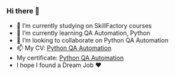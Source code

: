 ### Hi there 👋

- 🔭 I’m currently studying on SkillFactory courses
- 🌱 I’m currently learning QA Automation, Python
- 👯 I’m looking to collaborate on Python QA Automation
- 📫 My CV: [Python QA Automation](https://github.com/golubtogo/golubtogo/blob/main/Nataliia_Holub_-_Python_Test_Automation_Engineer_.pdf)
-  My certificate: [Python QA Automation](http://cert.software-testing.ru/317299831978590793)
- I hope I found a Dream Job :heart:
